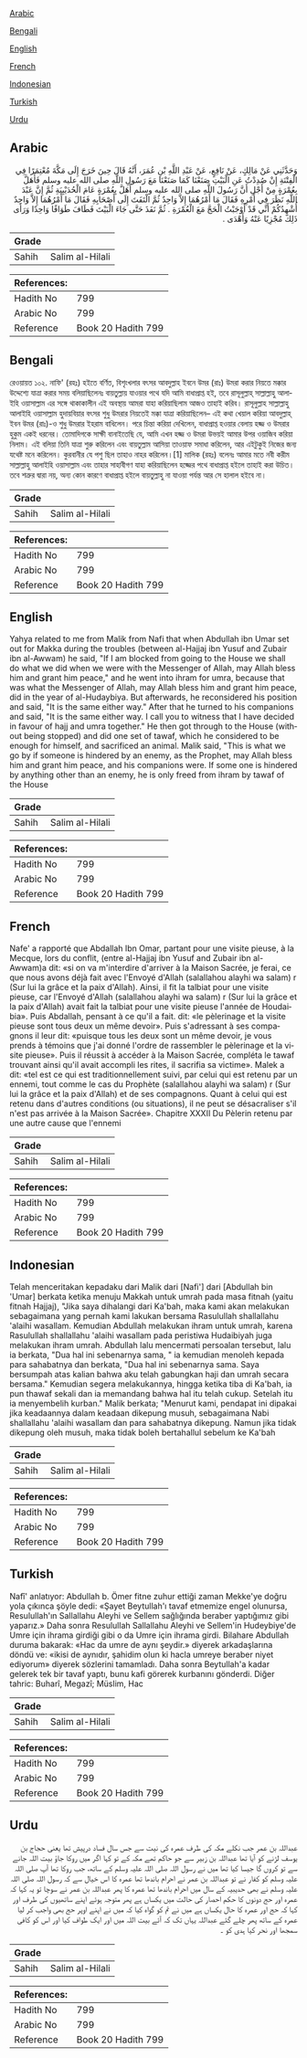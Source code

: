 [Arabic](#arabic)

[Bengali](#bengali)

[English](#english)

[French](#french)

[Indonesian](#indonesian)

[Turkish](#turkish)

[Urdu](#urdu)

## Arabic


<div dir="rtl" lang="ar" style={{fontSize:'larger',backgroundColor:'#f8f9fa',padding:20}}>
وَحَدَّثَنِي عَنْ مَالِكٍ، عَنْ نَافِعٍ، عَنْ عَبْدِ اللَّهِ بْنِ عُمَرَ، أَنَّهُ قَالَ حِينَ خَرَجَ إِلَى مَكَّةَ مُعْتِمَرًا فِي الْفِتْنَةِ إِنْ صُدِدْتُ عَنِ الْبَيْتِ صَنَعْنَا كَمَا صَنَعْنَا مَعَ رَسُولِ اللَّهِ صلى الله عليه وسلم فَأَهَلَّ بِعُمْرَةٍ مِنْ أَجْلِ أَنَّ رَسُولَ اللَّهِ صلى الله عليه وسلم أَهَلَّ بِعُمْرَةٍ عَامَ الْحُدَيْبِيَةِ ثُمَّ إِنَّ عَبْدَ اللَّهِ نَظَرَ فِي أَمْرِهِ فَقَالَ مَا أَمْرُهُمَا إِلاَّ وَاحِدٌ ثُمَّ الْتَفَتَ إِلَى أَصْحَابِهِ فَقَالَ مَا أَمْرُهُمَا إِلاَّ وَاحِدٌ أُشْهِدُكُمْ أَنِّي قَدْ أَوْجَبْتُ الْحَجَّ مَعَ الْعُمْرَةِ ‏.‏ ثُمَّ نَفَذَ حَتَّى جَاءَ الْبَيْتَ فَطَافَ طَوَافًا وَاحِدًا وَرَأَى ذَلِكَ مُجْزِيًا عَنْهُ وَأَهْدَى ‏.‏
</div>
<div style={{backgroundColor:'#f8f9fa',padding:20, marginBottom: 10}}><table> <thead> <tr> <th>Grade</th> <th></th> </tr> </thead> <tbody> <tr><td>Sahih</td><td>Salim al-Hilali</td></tr></tbody></table><table> <thead> <tr> <th>References:</th> <th></th> </tr> </thead> <tbody><tr><td>Hadith No</td><td>799</td></tr><tr><td>Arabic No</td><td>799</td></tr><tr><td>Reference</td><td>Book 20 Hadith 799</td></tr></tbody></table></div>

## Bengali


<div dir="ltr" lang="bn" style={{fontSize:'larger',backgroundColor:'#f8f9fa',padding:20}}>
রেওয়ায়ত ১০২. নাফি' (রহঃ) হইতে বর্ণিত, বিশৃংখলার বৎসর আবদুল্লাহ ইবনে উমর (রাঃ) উমরা করার নিয়তে মক্কার উদ্দেশ্যে যাত্রা করার সময় বলিয়াছিলেনঃ বায়তুল্লায় যাওয়ার পথে যদি আমি বাধাপ্রাপ্ত হই, তবে রাসূলুল্লাহ্ সাল্লাল্লাহু আলাইহি ওয়াসাল্লাম এর সঙ্গে থাকাকালীন এই অবস্থায় আমরা যাহা করিয়াছিলাম আজও তাহাই করিব। রাসূলুল্লাহ সাল্লাল্লাহু আলাইহি ওয়াসাল্লাম হুদায়বিয়ার বৎসর শুধু উমরার নিয়তেই মক্কা যাত্রা করিয়াছিলেন– এই কথা খেয়াল করিয়া আবদুল্লাহ্ ইবন উমর (রাঃ)-ও শুধু উমরার ইহরাম বাধিলেন। পরে চিন্তা করিয়া দেখিলেন, বাধাপ্রাপ্ত হওয়ার বেলায় হজ্জ ও উমরার হুকুম একই ধরনের। তোমাদিগকে সাক্ষী বানাইতেছি যে, আমি এখন হজ্জ ও উমরা উভয়ই আমার উপর ওয়াজিব করিয়া নিলাম। এই বলিয়া তিনি যাত্রা শুরু করিলেন এবং বায়তুল্লাম আসিয়া তাওয়াফ সমাধা করিলেন, আর এইটুকুই নিজের জন্য যথেষ্ট মনে করিলেন। কুরবানীর যে পশু ছিল তাহাও নাহর করিলেন।[1] মালিক (রহঃ) বলেনঃ আমার মতে নবী করীম সাল্লাল্লাহু আলাইহি ওয়াসাল্লাম এবং তাহার সাহাবীগণ যাহা করিয়াছিলেন হজ্জের পথে বাধাপ্রাপ্ত হইলে তাহাই করা উচিত। তবে শত্রুর দ্বারা নয়, অন্য কোন কারণে বাধাপ্রাপ্ত হইলে বায়তুল্লাহু না যাওয়া পর্যন্ত আর সে হালাল হইবে না।
</div>
<div style={{backgroundColor:'#f8f9fa',padding:20, marginBottom: 10}}><table> <thead> <tr> <th>Grade</th> <th></th> </tr> </thead> <tbody> <tr><td>Sahih</td><td>Salim al-Hilali</td></tr></tbody></table><table> <thead> <tr> <th>References:</th> <th></th> </tr> </thead> <tbody><tr><td>Hadith No</td><td>799</td></tr><tr><td>Arabic No</td><td>799</td></tr><tr><td>Reference</td><td>Book 20 Hadith 799</td></tr></tbody></table></div>

## English


<div dir="ltr" lang="en" style={{fontSize:'larger',backgroundColor:'#f8f9fa',padding:20}}>
Yahya related to me from Malik from Nafi that when Abdullah ibn Umar set out for Makka during the troubles (between al-Hajjaj ibn Yusuf and Zubair ibn al-Awwam) he said, "If I am blocked from going to the House we shall do what we did when we were with the Messenger of Allah, may Allah bless him and grant him peace," and he went into ihram for umra, because that was what the Messenger of Allah, may Allah bless him and grant him peace, did in the year of al-Hudaybiya. But afterwards, he reconsidered his position and said, "It is the same either way." After that he turned to his companions and said, "It is the same either way. I call you to witness that I have decided in favour of hajj and umra together." He then got through to the House (without being stopped) and did one set of tawaf, which he considered to be enough for himself, and sacrificed an animal. Malik said, "This is what we go by if someone is hindered by an enemy, as the Prophet, may Allah bless him and grant him peace, and his companions were. If some one is hindered by anything other than an enemy, he is only freed from ihram by tawaf of the House
</div>
<div style={{backgroundColor:'#f8f9fa',padding:20, marginBottom: 10}}><table> <thead> <tr> <th>Grade</th> <th></th> </tr> </thead> <tbody> <tr><td>Sahih</td><td>Salim al-Hilali</td></tr></tbody></table><table> <thead> <tr> <th>References:</th> <th></th> </tr> </thead> <tbody><tr><td>Hadith No</td><td>799</td></tr><tr><td>Arabic No</td><td>799</td></tr><tr><td>Reference</td><td>Book 20 Hadith 799</td></tr></tbody></table></div>

## French


<div dir="ltr" lang="fr" style={{fontSize:'larger',backgroundColor:'#f8f9fa',padding:20}}>
Nafe' a rapporté que Abdallah Ibn Omar, partant pour une visite pieuse, à la Mecque, lors du conflit, (entre al-Hajjaj ibn Yusuf and Zubair ibn al-Awwam)a dit: «si on va m'interdire d'arriver à la Maison Sacrée, je ferai, ce que nous avons déjà fait avec l'Envoyé d'Allah (salallahou alayhi wa salam) r (Sur lui la grâce et la paix d'Allah). Ainsi, il fit la talbiat pour une visite pieuse, car l'Envoyé d'Allah (salallahou alayhi wa salam) r (Sur lui la grâce et la paix d'Allah) avait fait la talbiat pour une visite pieuse l'année de Houdaibia». Puis Abdallah, pensant à ce qu'il a fait. dit: «le pèlerinage et la visite pieuse sont tous deux un même devoir». Puis s'adressant à ses compagnons il leur dit: «puisque tous les deux sont un même devoir, je vous prends à témoins que j'ai donné l'ordre de rassembler le pèlerinage et la visite pieuse». Puis il réussit à accéder à la Maison Sacrée, compléta le tawaf trouvant ainsi qu'il avait accompli les rites, il sacrifia sa victime». Malek a dit: «tel est ce qui est traditionnellement suivi, par celui qui est retenu par un ennemi, tout comme le cas du Prophète (salallahou alayhi wa salam) r (Sur lui la grâce et la paix d'Allah) et de ses compagnons. Quant à celui qui est retenu dans d'autres conditions (ou situations), il ne peut se désacraliser s'il n'est pas arrivée à la Maison Sacrée». Chapitre XXXII Du Pèlerin retenu par une autre cause que l'ennemi
</div>
<div style={{backgroundColor:'#f8f9fa',padding:20, marginBottom: 10}}><table> <thead> <tr> <th>Grade</th> <th></th> </tr> </thead> <tbody> <tr><td>Sahih</td><td>Salim al-Hilali</td></tr></tbody></table><table> <thead> <tr> <th>References:</th> <th></th> </tr> </thead> <tbody><tr><td>Hadith No</td><td>799</td></tr><tr><td>Arabic No</td><td>799</td></tr><tr><td>Reference</td><td>Book 20 Hadith 799</td></tr></tbody></table></div>

## Indonesian


<div dir="ltr" lang="id" style={{fontSize:'larger',backgroundColor:'#f8f9fa',padding:20}}>
Telah menceritakan kepadaku dari Malik dari [Nafi'] dari [Abdullah bin 'Umar] berkata ketika menuju Makkah untuk umrah pada masa fitnah (yaitu fitnah Hajjaj), "Jika saya dihalangi dari Ka'bah, maka kami akan melakukan sebagaimana yang pernah kami lakukan bersama Rasulullah shallallahu 'alaihi wasallam. Kemudian Abdullah melakukan ihram untuk umrah, karena Rasulullah shallallahu 'alaihi wasallam pada peristiwa Hudaibiyah juga melakukan ihram umrah. Abdullah lalu mencermati persoalan tersebut, lalu ia berkata, "Dua hal ini sebenarnya sama, " ia kemudian menoleh kepada para sahabatnya dan berkata, "Dua hal ini sebenarnya sama. Saya bersumpah atas kalian bahwa aku telah gabungkan haji dan umrah secara bersama." Kemudian segera melakukannya, hingga ketika tiba di Ka'bah, ia pun thawaf sekali dan ia memandang bahwa hal itu telah cukup. Setelah itu ia menyembelih kurban." Malik berkata; "Menurut kami, pendapat ini dipakai jika keadaannya dalam keadaan dikepung musuh, sebagaimana Nabi shallallahu 'alaihi wasallam dan para sahabatnya dikepung. Namun jika tidak dikepung oleh musuh, maka tidak boleh bertahallul sebelum ke Ka'bah
</div>
<div style={{backgroundColor:'#f8f9fa',padding:20, marginBottom: 10}}><table> <thead> <tr> <th>Grade</th> <th></th> </tr> </thead> <tbody> <tr><td>Sahih</td><td>Salim al-Hilali</td></tr></tbody></table><table> <thead> <tr> <th>References:</th> <th></th> </tr> </thead> <tbody><tr><td>Hadith No</td><td>799</td></tr><tr><td>Arabic No</td><td>799</td></tr><tr><td>Reference</td><td>Book 20 Hadith 799</td></tr></tbody></table></div>

## Turkish


<div dir="ltr" lang="tr" style={{fontSize:'larger',backgroundColor:'#f8f9fa',padding:20}}>
Nafî' anlatıyor: Abdullah b. Ömer fitne zuhur ettiği zaman Mekke'ye doğru yola çıkınca şöyle dedi: «Şayet Beytullah'ı tavaf etmemize engel olunursa, Resulullah'ın Sallallahu Aleyhi ve Sellem sağlığında beraber yaptığımız gibi yaparız.» Daha sonra Resulullah Sallallahu Aleyhi ve Sellem'in Hudeybiye'de Umre için ihrama girdiği gibi o da Umre için ihrama girdi. Bilahare Abdullah duruma bakarak: «Hac da umre de aynı şeydir.» diyerek arkadaşlarına döndü ve: «ikisi de aynıdır, şahidim olun ki hacla umreye beraber niyet ediyorum» diyerek sözlerini tamamladı. Daha sonra Beytullah'a kadar gelerek tek bir tavaf yaptı, bunu kafi görerek kurbanını gönderdi. Diğer tahric: Buharî, Megazî; Müslim, Hac
</div>
<div style={{backgroundColor:'#f8f9fa',padding:20, marginBottom: 10}}><table> <thead> <tr> <th>Grade</th> <th></th> </tr> </thead> <tbody> <tr><td>Sahih</td><td>Salim al-Hilali</td></tr></tbody></table><table> <thead> <tr> <th>References:</th> <th></th> </tr> </thead> <tbody><tr><td>Hadith No</td><td>799</td></tr><tr><td>Arabic No</td><td>799</td></tr><tr><td>Reference</td><td>Book 20 Hadith 799</td></tr></tbody></table></div>

## Urdu


<div dir="rtl" lang="ur" style={{fontSize:'larger',backgroundColor:'#f8f9fa',padding:20}}>
عبداللہ بن عمر جب نکلے مکہ کی طرف عمرہ کی نیت سے جس سال فساد درپیش تھا یعنی حجاج بن یوسف لڑنے کو آیا تھا عبداللہ بن زبیر سے جو حاکم تھے مکہ کے تو کہا اگر میں روکا جاؤ بیت اللہ جانے سے تو کروں گا جیسا کیا تھا میں نے رسول اللہ صلی اللہ علیہ وسلم کے ساتھ، جب روکا تھا آپ صلی اللہ علیہ وسلم کو کفار نے تو عبداللہ بن عمر نے احرام باندھا تھا عمرہ کا اس خیال سے کہ رسول اللہ صلی اللہ علیہ وسلم نے بھی حدیبیہ کے سال میں احرام باندھا تھا عمرہ کا پھر عبداللہ بن عمر نے سوچا تو یہ کہا کہ عمرہ اور حج دونوں کا حکم احصار کی حالت میں یکساں ہے پھر متوجہ ہوئے اپنے ساتھیوں کی طرف اور کہا کہ حج اور عمرہ کا حال یکساں ہے میں نے تم کو گواہ کیا کہ میں نے اپنے اوپر حج بھی واجب کر لیا عمرہ کے ساتھ پھر چلے گئے عبداللہ یہاں تک کہ آئے بیت اللہ میں اور ایک طواف کیا اور اس کو کافی سمجھا اور نحر کیا ہدی کو ۔
</div>
<div style={{backgroundColor:'#f8f9fa',padding:20, marginBottom: 10}}><table> <thead> <tr> <th>Grade</th> <th></th> </tr> </thead> <tbody> <tr><td>Sahih</td><td>Salim al-Hilali</td></tr></tbody></table><table> <thead> <tr> <th>References:</th> <th></th> </tr> </thead> <tbody><tr><td>Hadith No</td><td>799</td></tr><tr><td>Arabic No</td><td>799</td></tr><tr><td>Reference</td><td>Book 20 Hadith 799</td></tr></tbody></table></div>